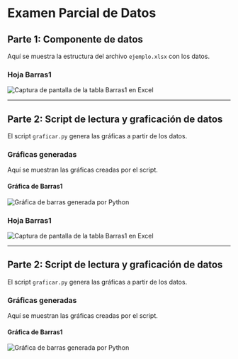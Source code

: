 # Examen Parcial de Datos

## Parte 1: Componente de datos

Aquí se muestra la estructura del archivo `ejemplo.xlsx` con los datos.

### Hoja Barras1
![Captura de pantalla de la tabla Barras1 en Excel](imagenes.png/barras.png)

---

## Parte 2: Script de lectura y graficación de datos

El script `graficar.py` genera las gráficas a partir de los datos.

### Gráficas generadas

Aquí se muestran las gráficas creadas por el script.

#### Gráfica de Barras1
![Gráfica de barras generada por Python](generados/grafica_barras.png)

### Hoja Barras1
![Captura de pantalla de la tabla Barras1 en Excel](imagenes.png/pastel.png)

---

## Parte 2: Script de lectura y graficación de datos

El script `graficar.py` genera las gráficas a partir de los datos.

### Gráficas generadas

Aquí se muestran las gráficas creadas por el script.

#### Gráfica de Barras1
![Gráfica de barras generada por Python](generados/grafica_pastel.png)
